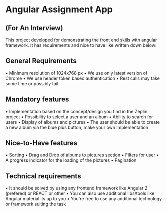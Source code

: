 # Angular Assignment App
## (For An Interview)

This project developed for demonstrating the front end skills with angular framework. It has requirements and nice to have like written down below:

## General Requirements

• Minimum resolution of 1024x768 px
• We use only latest version of Chrome
• We use header token based authentication
• Rest calls may take some time or possibly fail

## Mandatory features

• Implementation based on the concept/design you find in the Zeplin project
• Possibility to select a user and an album
• Ability to search for users
• Display of albums and pictures
• The user should be able to create a new album via the blue plus button, make your own implementation

## Nice-to-Have features

• Sorting
• Drag and Drop of albums to pictures section
• Filters for user
• A progress indicator for the loading of the pictures
• Pagination

## Technical requirements

• It should be solved by using any frontend framework like Angular 2 (prefered) or REACT or
other
• You can also use additional libs/tools like Angular material its up to you
• You're free to use any additional technology or framework suiting the task
